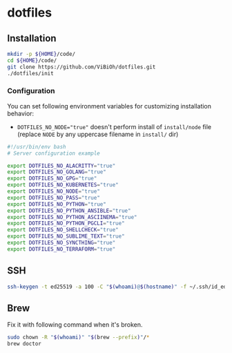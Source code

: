 # dotfiles

## Installation

```bash
mkdir -p ${HOME}/code/
cd ${HOME}/code/
git clone https://github.com/ViBiOh/dotfiles.git
./dotfiles/init
```

### Configuration

You can set following environment variables for customizing installation behavior:

* `DOTFILES_NO_NODE="true"` doesn't perform install of `install/node` file (replace `NODE` by any uppercase filename in `install/` dir)

```bash
#!/usr/bin/env bash
# Server configuration example

export DOTFILES_NO_ALACRITTY="true"
export DOTFILES_NO_GOLANG="true"
export DOTFILES_NO_GPG="true"
export DOTFILES_NO_KUBERNETES="true"
export DOTFILES_NO_NODE="true"
export DOTFILES_NO_PASS="true"
export DOTFILES_NO_PYTHON="true"
export DOTFILES_NO_PYTHON_ANSIBLE="true"
export DOTFILES_NO_PYTHON_ASCIINEMA="true"
export DOTFILES_NO_PYTHON_PGCLI="true"
export DOTFILES_NO_SHELLCHECK="true"
export DOTFILES_NO_SUBLIME_TEXT="true"
export DOTFILES_NO_SYNCTHING="true"
export DOTFILES_NO_TERRAFORM="true"
```

## SSH

```bash
ssh-keygen -t ed25519 -a 100 -C "$(whoami)@$(hostname)" -f ~/.ssh/id_ed25519
```

## Brew

Fix it with following command when it's broken.

```bash
sudo chown -R "$(whoami)" "$(brew --prefix)"/*
brew doctor
```
